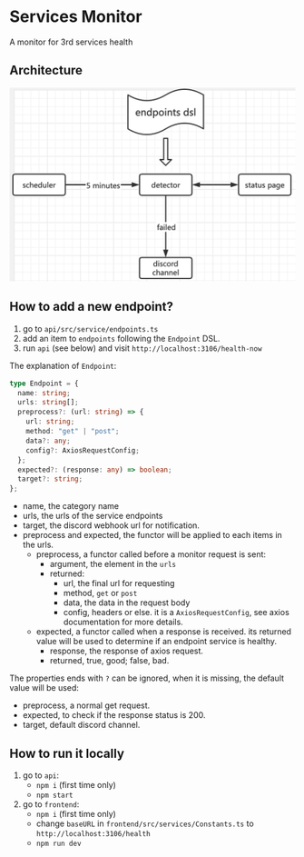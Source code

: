 # Services Monitor

A monitor for 3rd services health

## Architecture

![architecture](./architecture.png)

## How to add a new endpoint?

1. go to `api/src/service/endpoints.ts`
1. add an item to `endpoints` following the `Endpoint` DSL.
1. run `api` (see below) and visit `http://localhost:3106/health-now`

The explanation of `Endpoint`:

```ts
type Endpoint = {
  name: string;
  urls: string[];
  preprocess?: (url: string) => {
    url: string;
    method: "get" | "post";
    data?: any;
    config?: AxiosRequestConfig;
  };
  expected?: (response: any) => boolean;
  target?: string;
};
```

- name, the category name
- urls, the urls of the service endpoints
- target, the discord webhook url for notification.
- preprocess and expected, the functor will be applied to each items in the urls.
  - preprocess, a functor called before a monitor request is sent:
    - argument, the element in the `urls`
    - returned:
      - url, the final url for requesting
      - method, `get` or `post`
      - data, the data in the request body
      - config, headers or else. it is a `AxiosRequestConfig`, see axios documentation for more details.
  - expected, a functor called when a response is received. its returned value will be used to determine if an endpoint service is healthy.
    - response, the response of axios request.
    - returned, true, good; false, bad.

The properties ends with `?` can be ignored, when it is missing, the default value will be used:

- preprocess, a normal get request.
- expected, to check if the response status is 200.
- target, default discord channel.

## How to run it locally

1. go to `api`:
   - `npm i` (first time only)
   - `npm start`
1. go to `frontend`:
   - `npm i` (first time only)
   - change `baseURL` in `frontend/src/services/Constants.ts` to `http://localhost:3106/health`
   - `npm run dev`

